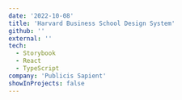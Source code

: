 ```yaml
---
date: '2022-10-08'
title: 'Harvard Business School Design System'
github: ''
external: ''
tech:
  - Storybook
  - React
  - TypeScript
company: 'Publicis Sapient'
showInProjects: false
---
```

